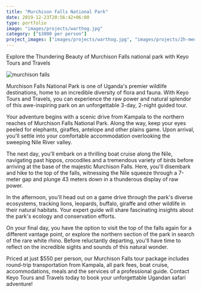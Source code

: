 ```yaml
---
title: "Murchison Falls National Park"
date: 2019-12-23T20:56:42+06:00
type: portfolio
image: "images/projects/warthog.jpg"
category: ["$3000 per person"]
project_images: ["images/projects/warthog.jpg", "images/projects/2h-media-_eFuGXTFidQ-unsplash.jpg", "images/projects/warthog.jpg"]
---
```



Explore the Thundering Beauty of Murchison Falls national park with Keyo Tours and Travels

![murchison falls](/images/projects/Murchison_Falls_Uganda_header.webp "the base of murchison falls")

Murchison Falls National Park is one of Uganda's premier wildlife destinations,
home to an incredible diversity of flora and fauna. With Keyo Tours and Travels,
you can experience the raw power and natural splendor of this awe-inspiring park
on an unforgettable 3-day, 2-night guided tour.

Your adventure begins with a scenic drive from Kampala to the northern reaches
of Murchison Falls National Park. Along the way, keep your eyes peeled for 
elephants, giraffes, antelope and other plains game. Upon arrival, you'll settle
into your comfortable accommodation overlooking the sweeping Nile River valley.

The next day, you'll embark on a thrilling boat cruise along the Nile, navigating
past hippos, crocodiles and a tremendous variety of birds before arriving at the
base of the majestic Murchison Falls. Here, you'll disembark and hike to the top
of the falls, witnessing the Nile squeeze through a 7-meter gap and plunge 43
meters down in a thunderous display of raw power.

In the afternoon, you'll head out on a game drive through the park's diverse 
ecosystems, tracking lions, leopards, buffalo, giraffe and other wildlife in 
their natural habitats. Your expert guide will share fascinating insights about
the park's ecology and conservation efforts.

On your final day, you have the option to visit the top of the falls again for a different vantage point, or explore the northern section of the park in search of the rare white rhino. Before reluctantly departing, you'll have time to reflect on the incredible sights and sounds of this natural wonder.

Priced at just $550 per person, our Murchison Falls tour package includes round-trip transportation from Kampala, all park fees, boat cruise, accommodations, meals and the services of a professional guide. Contact Keyo Tours and Travels today to book your unforgettable Ugandan safari adventure!
